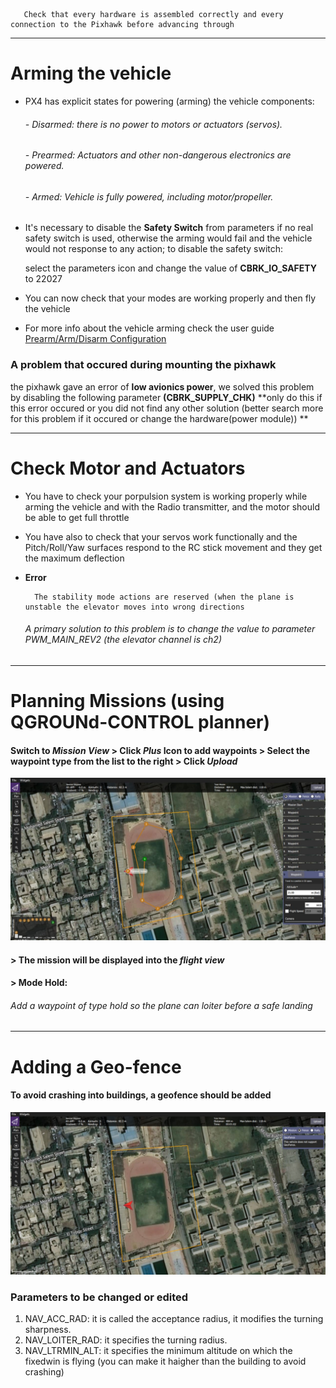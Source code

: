 
       Check that every hardware is assembled correctly and every connection to the Pixhawk before advancing through
-----------------------------------------------------------------------------------------------------------
# Arming the vehicle
* PX4 has explicit states for powering (arming) the vehicle components:
  
  ###### - Disarmed: there is no power to motors or actuators (servos).
  ###### - Prearmed: Actuators and other non-dangerous electronics are powered.
  ###### - Armed: Vehicle is fully powered, including motor/propeller.
  
* It's necessary to disable the **Safety Switch** from parameters if no real safety switch is used, otherwise the arming would fail and the vehicle would not response to any action; to disable the safety switch:

   select the parameters icon and change the value of **CBRK_IO_SAFETY** to 22027

* You can now check that your modes are working properly and then fly the vehicle

* For more info about the vehicle arming check the user guide [Prearm/Arm/Disarm Configuration](https://docs.px4.io/master/en/advanced_config/prearm_arm_disarm.html)

### A problem that occured during mounting the pixhawk
the pixhawk gave an error of **low avionics power**, we solved this problem by disabling the following parameter **(CBRK_SUPPLY_CHK)** 
**only do this if this error occured or you did not find any other solution (better search more for this problem if it occured or change the hardware(power module)) **
_______________________________
# Check Motor and Actuators
- You have to check your porpulsion system is working properly while arming the vehicle and with the Radio transmitter, and the motor should be able to get full throttle 
- You have also to check that your servos work functionally and the Pitch/Roll/Yaw surfaces respond to the RC stick movement and they get the maximum deflection
- **Error** 

        The stability mode actions are reserved (when the plane is unstable the elevator moves into wrong directions

  ###### A primary solution to this problem is to change the value to parameter PWM_MAIN_REV2 (the elevator channel is ch2) 
________________________________________________________________________________________________________________
# Planning Missions (using QGROUNd-CONTROL planner) 
 #### Switch to *Mission View* > Click *Plus* Icon  to add waypoints > Select the waypoint type from the list to the right > Click *Upload* 
![p1](waypoints.jpeg)
 #### > The mission will be displayed into the *flight view*
 #### > Mode Hold:
 ###### Add a waypoint of type hold so the plane can loiter before a safe landing
________________________________________________________________________________________________________________
# Adding a Geo-fence
#### To avoid crashing into buildings, a geofence should be added 
![p2](geofence.jpeg)
### Parameters to be changed or edited
1. NAV_ACC_RAD: it is called the acceptance radius, it modifies the turning sharpness.
2. NAV_LOITER_RAD: it specifies the turning radius.
3. NAV_LTRMIN_ALT: it specifies the minimum altitude on which the fixedwin is flying (you can make it haigher than the building to avoid crashing)
